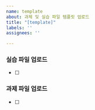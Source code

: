 ```yaml
---
name: template
about: 과제 및 실습 파일 템플릿 업로드
title: "[template]"
labels: ''
assignees: ''

---
```


### 실습 파일 업로드
- [ ]

### 과제 파일 업로드
- [ ]
